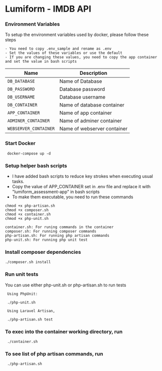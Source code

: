 # Lumiform - IMDB API 

### Environment Variables
To setup the environment variables used by docker, please follow these steps

```
- You need to copy .env_sample and rename as .env
- Set the values of these variables or use the default 
- If you are changing these values, you need to copy the app container and set the value in bash scripts
```

| Name                              | Description                               |
| ----------------------------------|-------------------------------------------|
| `DB_DATABASE`                     | Name of Database                          |
| `DB_PASSWORD`                     | Database password                         |
| `DB_USERNAME`                     | Database username                         |
| `DB_CONTAINER`                    | Name of database container                |
| `APP_CONTAINER`                   | Name of app container                     |
| `ADMINER_CONTAINER`               | Name of adminer container                 |
| `WEBSERVER_CONTAINER`             | Name of webserver container               |


### Start Docker

```
 docker-compose up -d
```

### Setup helper bash scripts
-  I have added bash scripts to reduce key strokes when executing usual tasks.
- Copy the value of APP_CONTAINER set in .env file and replace it with "lumiform_assessment-app" in bash scripts
- To make them executable, you need to run these commands

```
chmod +x php-artisan.sh
chmod +x composer.sh
chmod +x container.sh
chmod +x php-unit.sh
```

```
container.sh: For runing commands in the container
composer.sh: For running composer commands
php-artisan.sh: For running php artisan commands
php-unit.sh: For running php unit test
```

### Install composer dependencies

```
./composer.sh install
```

### Run unit tests
You can use either php-unit.sh or php-artisan.sh to run tests
```
 Using PhpUnit:
  
 ./php-unit.sh
 
 Using Laravel Artisan, 
 
 ./php-artisan.sh test 
```

### To exec into the container working directory, run 

```
 ./container.sh
```

### To see list of php artisan commands, run 

```
 ./php-artisan.sh 
```
